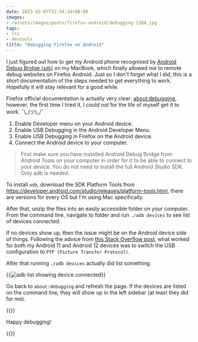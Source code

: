 ```yaml
---
date: 2023-02-07T22:54:24+08:00
images:
- /assets/images/posts/firefox-android/debugging-1280.jpg
tags:
- css
- devtools
title: "Debugging Firefox on Android"
---
```

I just figured out how to get my Android phone recognised by [Android Debug Bridge (`adb`)](https://developer.android.com/studio/command-line/adb.html) on my MacBook, which finally allowed me to remote debug websites on Firefox Android. Just so I don't forget what I did, this is a short documentation of the steps needed to get everything to work. Hopefully it will stay relevant for a good while.

Firefox official documentation is actually very clear: [about:debugging](https://firefox-source-docs.mozilla.org/devtools-user/about_colon_debugging/index.html), however, the first time I tried it, I could not for the life of myself get it to work. <span class="kaomoji">¯\\\_(ツ)_/¯</span>

<ol>
  <li class="no-margin">Enable Developer menu on your Android device.</li>
  <li class="no-margin">Enable USB Debugging in the Android Developer Menu.</li>
  <li class="no-margin">Enable USB Debugging in Firefox on the Android device.</li>
  <li>Connect the Android device to your computer.</li>
</ol>

> First make sure you have installed Android Debug Bridge from Android Tools on your computer in order for it to be able to connect to your device. You do not need to install the full Android Studio SDK. Only adb is needed.

To install `adb`, download the SDK Platform Tools from <a href="https://developer.android.com/studio/releases/platform-tools.html" style="word-break: break-all">https://developer.android.com/studio/releases/platform-tools.html</a>, there are versions for every OS but I'm using Mac specifically.

After that, unzip the files into an easily accessible folder on your computer. From the command line, navigate to folder and run `./adb devices` to see list of devices connected.

If no devices show up, then the issue might be on the Android device side of things. Following the advice from [this Stack Overflow post](https://stackoverflow.com/questions/21170392/my-android-device-does-not-appear-in-the-list-of-adb-devices), what worked for both my Android 11 and Android 12 devices was to switch the USB configuration to `PTP (Picture Transfer Protocol)`.

After that running `./adb devices` actually did list something.

{{<img filename="posts/firefox-android/adb-list" filetype="png" alt="adb list showing device connected">}}

Go back to `about:debugging` and refresh the page. If the devices are listed on the command line, they will show up in the left sidebar (at least they did for me).

{{<img4w filename="posts/firefox-android/setup" filetype="png" alt="Setup for remote debugging">}}

Happy debugging!

{{<img4w filename="posts/firefox-android/debugging" filetype="jpg" alt="Inspecting remotely with devtools">}}
